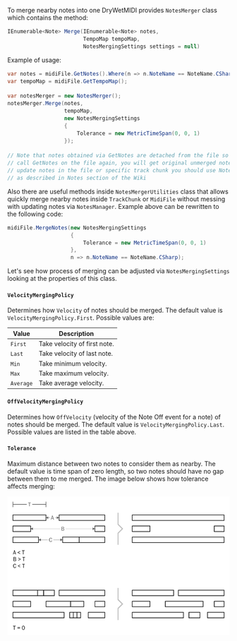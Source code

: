 To merge nearby notes into one DryWetMIDI provides `NotesMerger` class which contains the method:

```csharp
IEnumerable<Note> Merge(IEnumerable<Note> notes,
                        TempoMap tempoMap,
                        NotesMergingSettings settings = null)
```

Example of usage:

```csharp
var notes = midiFile.GetNotes().Where(n => n.NoteName == NoteName.CSharp);
var tempoMap = midiFile.GetTempoMap();

var notesMerger = new NotesMerger();
notesMerger.Merge(notes,
                  tempoMap,
                  new NotesMergingSettings
                  {
                      Tolerance = new MetricTimeSpan(0, 0, 1)
                  });

// Note that notes obtained via GetNotes are detached from the file so if you
// call GetNotes on the file again, you will get original unmerged notes. To
// update notes in the file or specific track chunk you should use NotesManager
// as described in Notes section of the Wiki
```

Also there are useful methods inside `NotesMergerUtilities` class that allows quickly merge nearby notes inside `TrackChunk` or `MidiFile` without messing with updating notes via `NotesManager`. Example above can be rewritten to the following code:

```csharp
midiFile.MergeNotes(new NotesMergingSettings
                    {
                        Tolerance = new MetricTimeSpan(0, 0, 1)
                    },
                    n => n.NoteName == NoteName.CSharp);
```

Let's see how process of merging can be adjusted via `NotesMergingSettings` looking at the properties of this class.

#### `VelocityMergingPolicy`

Determines how `Velocity` of notes should be merged. The default value is `VelocityMergingPolicy.First`. Possible values are:

Value | Description
----- | -----------
`First` | Take velocity of first note.
`Last` | Take velocity of last note.
`Min` | Take minimum velocity.
`Max` | Take maximum velocity.
`Average` | Take average velocity.

#### `OffVelocityMergingPolicy`

Determines how `OffVelocity` (velocity of the Note Off event for a note) of notes should be merged. The default value is `VelocityMergingPolicy.Last`. Possible values are listed in the table above.

#### `Tolerance`

Maximum distance between two notes to consider them as nearby. The default value is time span of zero length, so two notes should have no gap between them to me merged. The image below shows how tolerance affects merging:

![Notes merger tolerance](Images/Notes/NotesMergerTolerance.png)
